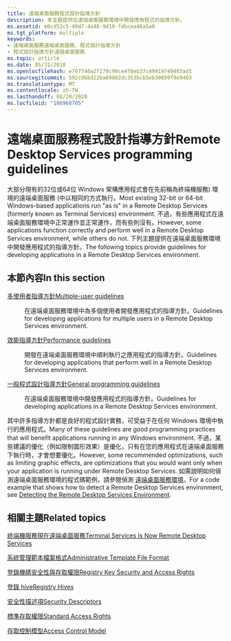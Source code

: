 ```yaml
---
title: 遠端桌面服務程式設計指導方針
description: 本主題提供在遠端桌面服務環境中開發應用程式的指導方針。
ms.assetid: e0cd52c5-40d7-4a48-9d10-fdbcea46a5a0
ms.tgt_platform: multiple
keywords:
- 遠端桌面服務遠端桌面服務，程式設計指導方針
- 程式設計指導方針遠端桌面服務
ms.topic: article
ms.date: 05/31/2018
ms.openlocfilehash: e767740a2f279c90ce4f0eb37c49919749465ad1
ms.sourcegitcommit: 592c9bbd22ba69802dc353bcb5eb30699f9e9403
ms.translationtype: MT
ms.contentlocale: zh-TW
ms.lasthandoff: 08/20/2020
ms.locfileid: "106968705"
---
```

# <a name="remote-desktop-services-programming-guidelines"></a><span data-ttu-id="abae3-105">遠端桌面服務程式設計指導方針</span><span class="sxs-lookup"><span data-stu-id="abae3-105">Remote Desktop Services programming guidelines</span></span>

<span data-ttu-id="abae3-106">大部分現有的32位或64位 Windows 架構應用程式會在先前稱為終端機服務) 環境的遠端桌面服務 (中以相同的方式執行。</span><span class="sxs-lookup"><span data-stu-id="abae3-106">Most existing 32-bit or 64-bit Windows-based applications run "as is" in a Remote Desktop Services (formerly known as Terminal Services) environment.</span></span> <span data-ttu-id="abae3-107">不過，有些應用程式在遠端桌面服務環境中正常運作並正常運作，而有些則沒有。</span><span class="sxs-lookup"><span data-stu-id="abae3-107">However, some applications function correctly and perform well in a Remote Desktop Services environment, while others do not.</span></span> <span data-ttu-id="abae3-108">下列主題提供在遠端桌面服務環境中開發應用程式的指導方針。</span><span class="sxs-lookup"><span data-stu-id="abae3-108">The following topics provide guidelines for developing applications in a Remote Desktop Services environment.</span></span>

## <a name="in-this-section"></a><span data-ttu-id="abae3-109">本節內容</span><span class="sxs-lookup"><span data-stu-id="abae3-109">In this section</span></span>

<dl> <dt>

[<span data-ttu-id="abae3-110">多使用者指導方針</span><span class="sxs-lookup"><span data-stu-id="abae3-110">Multiple-user guidelines</span></span>](multiple-user-guidelines.md)
</dt> <dd>

<span data-ttu-id="abae3-111">在遠端桌面服務環境中為多個使用者開發應用程式的指導方針。</span><span class="sxs-lookup"><span data-stu-id="abae3-111">Guidelines for developing applications for multiple users in a Remote Desktop Services environment.</span></span>

</dd> <dt>

[<span data-ttu-id="abae3-112">效能指導方針</span><span class="sxs-lookup"><span data-stu-id="abae3-112">Performance guidelines</span></span>](performance-guidelines.md)
</dt> <dd>

<span data-ttu-id="abae3-113">開發在遠端桌面服務環境中順利執行之應用程式的指導方針。</span><span class="sxs-lookup"><span data-stu-id="abae3-113">Guidelines for developing applications that perform well in a Remote Desktop Services environment.</span></span>

</dd> <dt>

[<span data-ttu-id="abae3-114">一般程式設計指導方針</span><span class="sxs-lookup"><span data-stu-id="abae3-114">General programming guidelines</span></span>](general-programming-guidelines.md)
</dt> <dd>

<span data-ttu-id="abae3-115">在遠端桌面服務環境中開發應用程式的指導方針。</span><span class="sxs-lookup"><span data-stu-id="abae3-115">Guidelines for developing applications in a Remote Desktop Services environment.</span></span>

</dd> </dl>

<span data-ttu-id="abae3-116">其中許多指導方針都是良好的程式設計實務，可受益于在任何 Windows 環境中執行的應用程式。</span><span class="sxs-lookup"><span data-stu-id="abae3-116">Many of these guidelines are good programming practices that will benefit applications running in any Windows environment.</span></span> <span data-ttu-id="abae3-117">不過，某些建議的優化（例如限制圖形效果）是優化，只有在您的應用程式在遠端桌面服務下執行時，才會想要優化。</span><span class="sxs-lookup"><span data-stu-id="abae3-117">However, some recommended optimizations, such as limiting graphic effects, are optimizations that you would want only when your application is running under Remote Desktop Services.</span></span> <span data-ttu-id="abae3-118">如需說明如何偵測遠端桌面服務環境的程式碼範例，請參閱偵測 [遠端桌面服務環境](detecting-the-terminal-services-environment.md)。</span><span class="sxs-lookup"><span data-stu-id="abae3-118">For a code example that shows how to detect a Remote Desktop Services environment, see [Detecting the Remote Desktop Services Environment](detecting-the-terminal-services-environment.md).</span></span>

## <a name="related-topics"></a><span data-ttu-id="abae3-119">相關主題</span><span class="sxs-lookup"><span data-stu-id="abae3-119">Related topics</span></span>

<dl> <span data-ttu-id="abae3-120"><dt>


</dt> <dt></span><span class="sxs-lookup"><span data-stu-id="abae3-120"><dt>


</dt> <dt></span></span>

[<span data-ttu-id="abae3-121">終端機服務現在遠端桌面服務</span><span class="sxs-lookup"><span data-stu-id="abae3-121">Terminal Services Is Now Remote Desktop Services</span></span>](terminal-services-is-now-remote-desktop-services.md)
</dt> <dt>

[<span data-ttu-id="abae3-122">系統管理範本檔案格式</span><span class="sxs-lookup"><span data-stu-id="abae3-122">Administrative Template File Format</span></span>](/previous-versions/windows/desktop/Policy/administrative-template-file-format)
</dt> <dt>

[<span data-ttu-id="abae3-123">登錄機碼安全性與存取權限</span><span class="sxs-lookup"><span data-stu-id="abae3-123">Registry Key Security and Access Rights</span></span>](/windows/desktop/SysInfo/registry-key-security-and-access-rights)
</dt> <dt>

[<span data-ttu-id="abae3-124">登錄 hive</span><span class="sxs-lookup"><span data-stu-id="abae3-124">Registry Hives</span></span>](/windows/desktop/SysInfo/registry-hives)
</dt> <dt>

[<span data-ttu-id="abae3-125">安全性描述項</span><span class="sxs-lookup"><span data-stu-id="abae3-125">Security Descriptors</span></span>](/windows/desktop/SecAuthZ/security-descriptors)
</dt> <dt>

[<span data-ttu-id="abae3-126">標準存取權限</span><span class="sxs-lookup"><span data-stu-id="abae3-126">Standard Access Rights</span></span>](/windows/desktop/SecAuthZ/standard-access-rights)
</dt> <dt>

[<span data-ttu-id="abae3-127">存取控制模型</span><span class="sxs-lookup"><span data-stu-id="abae3-127">Access Control Model</span></span>](/windows/desktop/SecAuthZ/access-control-model)
</dt> </dl>

 

 